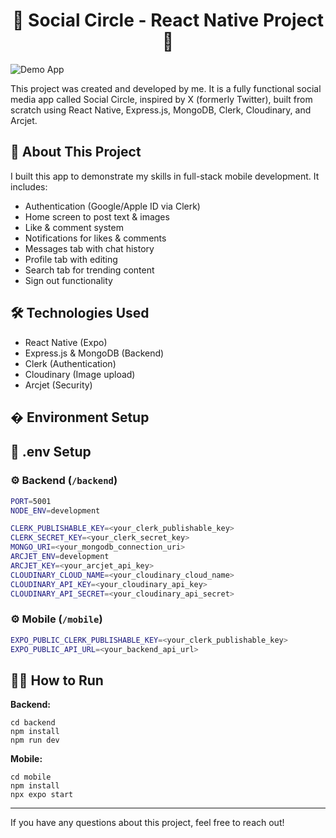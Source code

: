 <h1 align="center">📱 Social Circle - React Native Project 🚀</h1>

![Demo App](/mobile/assets/images/screenshot-for-readme.png)

This project was created and developed by me. It is a fully functional social media app called Social Circle, inspired by X (formerly Twitter), built from scratch using React Native, Express.js, MongoDB, Clerk, Cloudinary, and Arcjet.

## 🚀 About This Project

I built this app to demonstrate my skills in full-stack mobile development. It includes:

- Authentication (Google/Apple ID via Clerk)
- Home screen to post text & images
- Like & comment system
- Notifications for likes & comments
- Messages tab with chat history
- Profile tab with editing
- Search tab for trending content
- Sign out functionality

## 🛠️ Technologies Used

- React Native (Expo)
- Express.js & MongoDB (Backend)
- Clerk (Authentication)
- Cloudinary (Image upload)
- Arcjet (Security)

## � Environment Setup

## 📁 .env Setup

### ⚙️ Backend (`/backend`)

```bash
PORT=5001
NODE_ENV=development

CLERK_PUBLISHABLE_KEY=<your_clerk_publishable_key>
CLERK_SECRET_KEY=<your_clerk_secret_key>
MONGO_URI=<your_mongodb_connection_uri>
ARCJET_ENV=development
ARCJET_KEY=<your_arcjet_api_key>
CLOUDINARY_CLOUD_NAME=<your_cloudinary_cloud_name>
CLOUDINARY_API_KEY=<your_cloudinary_api_key>
CLOUDINARY_API_SECRET=<your_cloudinary_api_secret>
```

### ⚙️ Mobile (`/mobile`)

```bash
EXPO_PUBLIC_CLERK_PUBLISHABLE_KEY=<your_clerk_publishable_key>
EXPO_PUBLIC_API_URL=<your_backend_api_url>
```

## 🏃‍♂️ How to Run

**Backend:**
```
cd backend
npm install
npm run dev
```

**Mobile:**
```
cd mobile
npm install
npx expo start
```

---

If you have any questions about this project, feel free to reach out!
